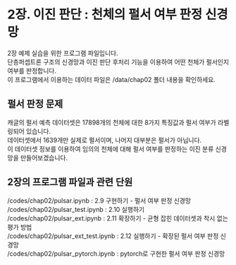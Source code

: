 # 2장. 이진 판단 : 천체의 펄서 여부 판정 신경망
2장 예제 실습을 위한 프로그램 파일입니다.<br/>
단층퍼셉트론 구조의 신경망과 이진 판단 후처리 기능을 이용하여 어떤 천체가 펄서인지 여부를 판정합니다.<br/>
이 프로그램에서 이용하는 데이터 파일은 /data/chap02 폴더 내용을 확인하세요.

## 펄서 판정 문제
캐글의 펄서 예측 데이터셋은 17898개의 천체에 대한 8가지 특징값과 펄서 여부가 라벨링되어 있습니다.<br/>
데이터셋에서 1639개만 실제로 펄서이며, 나머지 대부분은 펄서가 아닙니다. <br/>
이 데이터셋 정보를 이용하여 임의의 천체에 대해 펄서 여부를 판정하는 이진 분류 신경망을 만들어보겠습니다.

## 2장의 프로그램 파일과 관련 단원
/codes/chap02/pulsar.ipynb : 2.9 구현하기 - 펄서 여부 판정 신경망<br/>
/codes/chap02/pulsar_test.ipynb : 2.10 실행하기<br/>
/codes/chap02/pulsar_ext.ipynb : 2.11 확장하기 - 균형 잡힌 데이터셋과 착시 없는 평가 방법<br/>
/codes/chap02/pulsar_ext_test.ipynb : 2.12 실행하기 - 확장된 펄서 여부 판정 신경망 <br/>
/codes/chap02/pulsar_pytorch.ipynb : pytorch로 구현한 펄서 여부 판정 신경망
